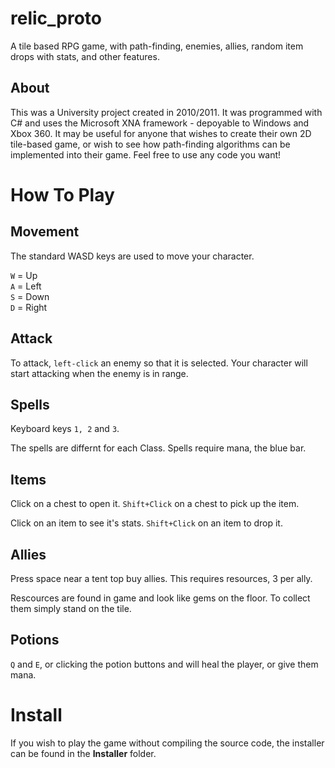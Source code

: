 # relic_proto

A tile based RPG game, with path-finding, enemies, allies, random item drops with stats, and other features.

## About

This was a University project created in 2010/2011. It was programmed with C# and uses the Microsoft XNA framework - depoyable to Windows and Xbox 360. It may be useful for anyone that wishes to create their own 2D tile-based game, or wish to see how path-finding algorithms can be implemented into their game. Feel free to use any code you want!

# How To Play  

## Movement

The standard WASD keys are used to move your character.

`W` = Up  
`A` = Left  
`S` = Down  
`D` = Right  

## Attack

To attack, `left-click` an enemy so that it is selected. Your character will start attacking when the enemy is in range.

## Spells

Keyboard keys `1, 2` and `3`.

The spells are differnt for each Class. Spells require mana, the blue bar.   

## Items

Click on a chest to open it. `Shift+Click` on a chest to pick up the item.

Click on an item to see it's stats. `Shift+Click` on an item to drop it.  

## Allies

Press space near a tent top buy allies. This requires resources, 3 per ally.

Rescources are found in game and look like gems on the floor. To collect them simply stand on the tile.  

## Potions

`Q` and `E`, or clicking the potion buttons and will heal the player, or give them mana.  


# Install

If you wish to play the game without compiling the source code, the installer can be found in the **Installer** folder.

